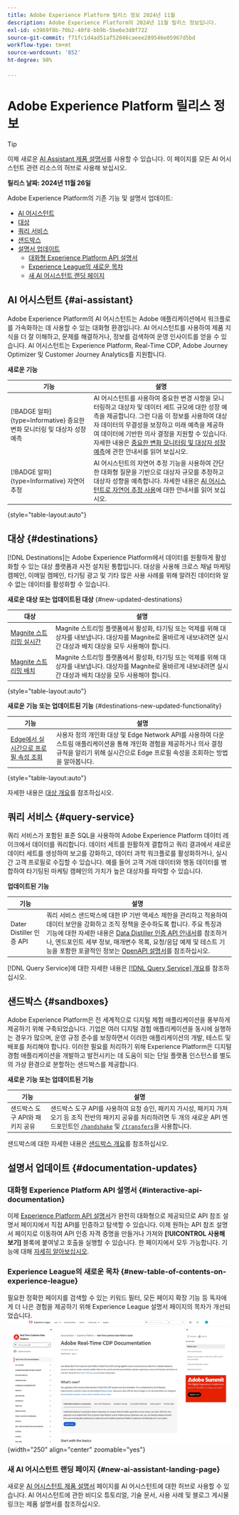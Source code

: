 ```yaml
---
title: Adobe Experience Platform 릴리스 정보 2024년 11월
description: Adobe Experience Platform의 2024년 11월 릴리스 정보입니다.
exl-id: e3969f8b-70b2-40f8-bb9b-5be6e3d8f722
source-git-commit: f71fc1d4ad51af52046caeee289546e05967d5bd
workflow-type: tm+mt
source-wordcount: '852'
ht-degree: 98%

---
```


# Adobe Experience Platform 릴리스 정보

>[!TIP]
>
>이제 새로운 [AI Assistant 제품 설명서](../../ai-assistant/landing.md)를 사용할 수 있습니다. 이 페이지를 모든 AI 어시스턴트 관련 리소스의 허브로 사용해 보십시오.

**릴리스 날짜: 2024년 11월 26일**

Adobe Experience Platform의 기존 기능 및 설명서 업데이트:

- [AI 어시스턴트](#ai-assistant)
- [대상](#destinations)
- [쿼리 서비스](#query-service)
- [샌드박스](#sandboxes)
- [설명서 업데이트](#documentation-updates)
   - [대화형 Experience Platform API 설명서](#interactive-experience-platform-api-documentation)
   - [Experience League의 새로운 목차](#new-table-of-contents-on-experience-league)
   - [새 AI 어시스턴트 랜딩 페이지](#new-ai-assistant-landing-page)

## AI 어시스턴트 {#ai-assistant}

Adobe Experience Platform의 AI 어시스턴트는 Adobe 애플리케이션에서 워크플로를 가속화하는 데 사용할 수 있는 대화형 환경입니다. AI 어시스턴트를 사용하여 제품 지식을 더 잘 이해하고, 문제를 해결하거나, 정보를 검색하여 운영 인사이트를 얻을 수 있습니다. AI 어시스턴트는 Experience Platform, Real-Time CDP, Adobe Journey Optimizer 및 Customer Journey Analytics를 지원합니다.

**새로운 기능**

| 기능 | 설명 |
| --- | --- |
| [!BADGE 알파]{type=Informative} 중요한 변화 모니터링 및 대상자 성장 예측 | AI 어시스턴트를 사용하여 중요한 변경 사항을 모니터링하고 대상자 및 데이터 세트 규모에 대한 성장 예측을 제공합니다. 그런 다음 이 정보를 사용하여 대상자 데이터의 무결성을 보장하고 미래 예측을 제공하여 데이터에 기반한 의사 결정을 지원할 수 있습니다. 자세한 내용은 [중요한 변화 모니터링 및 대상자 성장 예측](../../ai-assistant/new-features/audience-forecasting.md)에 관한 안내서를 읽어 보십시오. |
| [!BADGE 알파]{type=Informative} 자연어 추정 | AI 어시스턴트의 자연어 추정 기능을 사용하여 간단한 대화형 질문을 기반으로 대상자 규모를 추정하고 대상자 성향을 예측합니다. 자세한 내용은 [AI 어시스턴트로 자연어 추정 사용](../../ai-assistant/new-features/natural-language.md)에 대한 안내서를 읽어 보십시오. |

{style="table-layout:auto"}

## 대상 {#destinations}

[!DNL Destinations]는 Adobe Experience Platform에서 데이터를 원활하게 활성화할 수 있는 대상 플랫폼과 사전 설치된 통합입니다. 대상을 사용해 크로스 채널 마케팅 캠페인, 이메일 캠페인, 타기팅 광고 및 기타 많은 사용 사례를 위해 알려진 데이터와 알 수 없는 데이터를 활성화할 수 있습니다.

**새로운 대상 또는 업데이트된 대상** {#new-updated-destinations}

| 대상 | 설명 |
| --- | --- |
| [Magnite 스트리밍 실시간](/help/destinations/catalog/advertising/magnite-streaming.md) | Magnite 스트리밍 플랫폼에서 활성화, 타기팅 또는 억제를 위해 대상자를 내보냅니다. 대상자를 Magnite로 올바르게 내보내려면 실시간 대상과 배치 대상을 모두 사용해야 합니다. |
| [Magnite 스트리밍 배치](/help/destinations/catalog/advertising/magnite-batch.md) | Magnite 스트리밍 플랫폼에서 활성화, 타기팅 또는 억제를 위해 대상자를 내보냅니다. 대상자를 Magnite로 올바르게 내보내려면 실시간 대상과 배치 대상을 모두 사용해야 합니다. |

{style="table-layout:auto"}

**새로운 기능 또는 업데이트된 기능** {#destinations-new-updated-functionality}

| 기능 | 설명 |
| --- | --- |
| [Edge에서 실시간으로 프로필 속성 조회](/help/destinations/ui/activate-edge-profile-lookup.md) | 사용자 정의 개인화 대상 및 Edge Network API를 사용하여 다운스트림 애플리케이션을 통해 개인화 경험을 제공하거나 의사 결정 규칙을 알리기 위해 실시간으로 Edge 프로필 속성을 조회하는 방법을 알아봅니다. |

{style="table-layout:auto"}

자세한 내용은 [대상 개요](../../destinations/home.md)를 참조하십시오.

## 쿼리 서비스 {#query-service}

쿼리 서비스가 포함된 표준 SQL을 사용하여 Adobe Experience Platform 데이터 레이크에서 데이터를 쿼리합니다. 데이터 세트를 원활하게 결합하고 쿼리 결과에서 새로운 데이터 세트를 생성하여 보고를 강화하고, 데이터 과학 워크플로를 활성화하거나, 실시간 고객 프로필로 수집할 수 있습니다. 예를 들어 고객 거래 데이터와 행동 데이터를 병합하여 타기팅된 마케팅 캠페인의 가치가 높은 대상자를 파악할 수 있습니다.

**업데이트된 기능**

| 기능 | 설명 |
| --- | --- |
| Dater Distiller 인증 API | 쿼리 서비스 샌드박스에 대한 IP 기반 액세스 제한을 관리하고 적용하여 데이터 보안을 강화하고 조직 정책을 준수하도록 합니다. 주요 특징과 기능에 대한 자세한 내용은 [Data Distiller 인증 API 안내서](../../query-service/auth-api/overview.md)를 참조하거나, 엔드포인트 세부 정보, 매개변수 목록, 요청/응답 예제 및 테스트 기능을 포함한 포괄적인 정보는 [OpenAPI 설명서](https://developer.adobe.com/experience-platform-apis/references/data-distiller-auth/)를 참조하십시오. |

[!DNL Query Service]에 대한 자세한 내용은 [[!DNL Query Service] 개요](../../query-service/home.md)를 참조하십시오.

## 샌드박스 {#sandboxes}

Adobe Experience Platform은 전 세계적으로 디지털 체험 애플리케이션을 풍부하게 제공하기 위해 구축되었습니다. 기업은 여러 디지털 경험 애플리케이션을 동시에 실행하는 경우가 많으며, 운영 규정 준수를 보장하면서 이러한 애플리케이션의 개발, 테스트 및 배포를 처리해야 합니다. 이러한 필요를 처리하기 위해 Experience Platform은 디지털 경험 애플리케이션을 개발하고 발전시키는 데 도움이 되는 단일 플랫폼 인스턴스를 별도의 가상 환경으로 분할하는 샌드박스를 제공합니다.

**새로운 기능 또는 업데이트된 기능**

| 기능 | 설명 |
| --- | --- |
| 샌드박스 도구 API와 패키지 공유 | 샌드박스 도구 API를 사용하여 요청 승인, 패키지 가시성, 패키지 가져오기 등 조직 전반의 패키지 공유를 처리하려면 두 개의 새로운 API 엔드포인트인 [`/handshake`](../../sandboxes/sandbox-tooling-api/packages.md#org-linking) 및 [`/transfers`](../../sandboxes/sandbox-tooling-api/packages.md#transfer-packages)을 사용합니다. |

샌드박스에 대한 자세한 내용은 [샌드박스 개요](../../sandboxes/home.md)를 참조하십시오.

## 설명서 업데이트 {#documentation-updates}

### 대화형 Experience Platform API 설명서 {#interactive-api-documentation}

이제 [Experience Platform API 설명서](https://developer.adobe.com/experience-platform-apis/)가 완전히 대화형으로 제공되므로 API 참조 설명서 페이지에서 직접 API를 인증하고 탐색할 수 있습니다. 이제 원하는 API 참조 설명서 페이지로 이동하여 API 인증 자격 증명을 만들거나 가져와 **[!UICONTROL 사용해 보기]** 블록에 붙여넣고 호출을 실행할 수 있습니다. 한 페이지에서 모두 가능합니다. 기능에 대해 [자세히 알아보십시오](/help/landing/api-authentication.md#get-credentials-functionality).

### Experience League의 새로운 목차 {#new-table-of-contents-on-experience-league}

필요한 정확한 페이지를 검색할 수 있는 키워드 필터, 모든 페이지 확장 기능 등 독자에게 더 나은 경험을 제공하기 위해 Experience League 설명서 페이지의 목차가 개선되었습니다. <br> ![키워드 필터와 모든 페이지 확장 기능을 포함한 새로운 목차 환경.](../2024/assets/november/new-toc-experience.gif "키워드 필터와 모든 페이지 확장 기능을 포함한 새로운 목차 환경."){width="250" align="center" zoomable="yes"}

### 새 AI 어시스턴트 랜딩 페이지 {#new-ai-assistant-landing-page}

새로운 [AI 어시스턴트 제품 설명서](../../ai-assistant/landing.md) 페이지를 AI 어시스턴트에 대한 허브로 사용할 수 있습니다. AI 어시스턴트에 관한 비디오 튜토리얼, 기술 문서, 사용 사례 및 블로그 게시물 링크는 제품 설명서를 참조하십시오.
